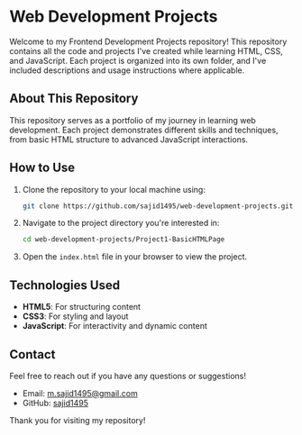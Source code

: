 # Web Development Projects

Welcome to my Frontend Development Projects repository! This repository contains all the code and projects I've created while learning HTML, CSS, and JavaScript. Each project is organized into its own folder, and I've included descriptions and usage instructions where applicable.

## About This Repository

This repository serves as a portfolio of my journey in learning web development. Each project demonstrates different skills and techniques, from basic HTML structure to advanced JavaScript interactions.

## How to Use

1. Clone the repository to your local machine using:
    ```sh
    git clone https://github.com/sajid1495/web-development-projects.git
    ```
2. Navigate to the project directory you're interested in:
    ```sh
    cd web-development-projects/Project1-BasicHTMLPage
    ```
3. Open the `index.html` file in your browser to view the project.

## Technologies Used

- **HTML5**: For structuring content
- **CSS3**: For styling and layout
- **JavaScript**: For interactivity and dynamic content

## Contact

Feel free to reach out if you have any questions or suggestions!

- Email: m.sajid1495@gmail.com
- GitHub: [sajid1495](https://github.com/sajid1495)

Thank you for visiting my repository!
